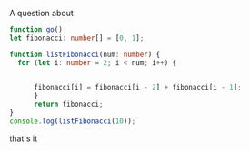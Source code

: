 A question about 

```typescript
function go()
let fibonacci: number[] = [0, 1];

function listFibonacci(num: number) {
  for (let i: number = 2; i < num; i++) {
  

      fibonacci[i] = fibonacci[i - 2] + fibonacci[i - 1];
      }
      return fibonacci;
}
console.log(listFibonacci(10));
```

that's it
